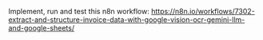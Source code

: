 Implement, run and test this n8n workflow:
https://n8n.io/workflows/7302-extract-and-structure-invoice-data-with-google-vision-ocr-gemini-llm-and-google-sheets/